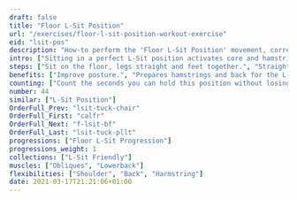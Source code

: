```yaml
---
draft: false
title: "Floor L-Sit Position"
url: "/exercises/floor-l-sit-position-workout-exercise"
eid: "lsit-pos"
description: "How-to perform the 'Floor L-Sit Position' movement, correct form, instructions and hints. Similar exercises, body parts activated, notes, tips and video demonstration"
intro: ["Sitting in a perfect L-Sit position activates core and hamstrings. This position can be challenging to keep for a single minute."]
steps: ["Sit on the floor, legs straight and feet together.", "Straighten your back as much as possible.", "Extend your arms towards your feet.", "Ensure your back has an angle of 90 degrees or less (towards the front) and your back straight."]
benefits: ["Improve posture.", "Prepares hamstrings and back for the L-Sit."]
counting: ["Count the seconds you can hold this position without losing the form.", "Set an accumulated goal for a period, session, weekend or week."]
number: 44
similar: ["L-Sit Position"]
OrderFull_Prev: "lsit-tuck-chair"
OrderFull_First: "calfr"
OrderFull_Next: "f-lsit-bf"
OrderFull_Last: "lsit-tuck-pllt"
progressions: ["Floor L-Sit Progression"]
progressions_weight: 1
collections: ["L-Sit Friendly"]
muscles: ["Obliques", "Lowerback"]
flexibilities: ["Shoulder", "Back", "Harmstring"]
date: 2021-03-17T21:21:06+01:00
---
```


